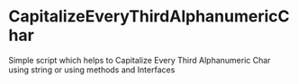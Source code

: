 # CapitalizeEveryThirdAlphanumericChar
Simple script which helps to Capitalize Every Third Alphanumeric Char using string or using methods and Interfaces 
